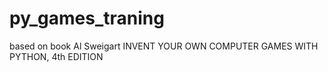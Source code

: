 # py_games_traning

based on book
Al Sweigart
INVENT YOUR OWN COMPUTER GAMES WITH PYTHON, 4th EDITION
